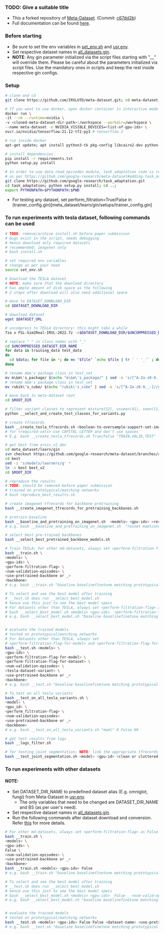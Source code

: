 ### TODO: Give a suitable title
- This a forked repository of [Meta-Dataset](https://github.com/google-research/meta-dataset/). (Commit: [c67dd2b](https://github.com/google-research/meta-dataset/commit/c67dd2bb66fb2a4ce7e4e9906878e13d9b851eb5))
- Full documentation can be found [here](README-original.md).

### Before starting
  - Be sure to set the env variables in [set_env.sh](set_env.sh) and [usr.env](usr.env).
  - Set respective dataset names in [all_datasets.gin](meta_dataset/learn/gin/setups/all_datasets.gin).
  - **NOTE**: Any gin parameter initialized via the script files starting with "__" will override them. Please be careful about the parameters initialized via script files. Use the mandatory ones in scripts and keep the rest inside respective gin configs.

### Setup
```bash
# clone and cd
git clone https://github.com/IRVLUTD/meta-dataset.git; cd meta-dataset;

# If you want to use docker, open docker container in interactive mode
docker run \
-it --rm --runtime=nvidia \
-v <cloned-meta-dataset-dir-path>:/workspace --workdir=/workspace \
--name meta-dataset -e NVIDIA_VISIBLE_DEVICES=<list-of-gpu-ids> \
nvcr.io/nvidia/tensorflow:21.12-tf2-py3 # tensorflow 2

# run inside docker
apt-get update; apt install python3-tk pkg-config libcairo2-dev python-gi python-gi-cairo python3-gi python3-gi-cairo gir1.2-gtk-3.0;

# install dependencies
pip install -r requirements.txt
python setup.py install

# In order to use data.read_episodes module, task_adaptation code is required
# as per https://github.com/google-research/meta-dataset#adding-task_adaptation-code-to-the-path
git clone https://github.com/google-research/task_adaptation.git
cd task_adaptation; python setup.py install; cd ..; 
export PYTHONPATH=$PYTHONPATH:$PWD
```

- For testing any dataset, set perform_filtration=True/False in (trainer_config.gin)[meta_dataset/learn/gin/setups/trainer_config.gin]
### To run experiments with tesla dataset, following commands can be used
```bash
# TODO: remove/archive install.sh before paper submission
# bugs exist in the script, needs debugging
# hence download only required datasets
# recommended: imagenet only
# bash install.sh

# set required env variables
# change as per your need
source set_env.sh

# Download the TESLA dataset
# NOTE: make sure that the download directory
# has ample amount of disk space as the following
# 2 steps after download will also need additional space

# move to DATASET_DOWNLOAD_DIR
cd $DATASET_DOWNLOAD_DIR

# download dataset
wget $DATASET_URL

# uncompress to TESLA directory: this might take a while
7za x FSL-Sim2Real-IRVL-2022.7z -o$DATASET_DOWNLOAD_DIR/$UNCOMPRESSED_DATASET_DIR_NAME

# replace " " in class names with "_"
cd $UNCOMPRESSED_DATASET_DIR_NAME
for data in training_data test_data
do
  cd $data; for file in *; do mv "$file" `echo $file | tr ' ' '_'` ; done; cd ..
done

# rename m&m's package class in test_set
mv m\&m\'s_package/ $(echo "m\&m\'s_package/" | sed -e 's/[^A-Za-z0-9._-]//g')
# rename m&m's package class in test_set
mv rubik\'s_cube/ $(echo "rubik\'s_cube" | sed -e 's/[^A-Za-z0-9._-]//g')

# move back to meta-dataset root
cd $ROOT_DIR

# filter variant classes to represent mixture(52), unseen(41), seen(11)
python __select_and_create_test_classes_for_variants.py

# create tfrecords
bash __create_tesla_tfrecords.sh <boolean-to-oversample-support-set-images> <required-sets>
# for <required-sets> use CAPITAL LETTER and don't use spaces
# E.g. bash __create_tesla_tfrecords.sh True/False "TRAIN,VALID,TEST"

# get best from arxiv_v2_dev
cd meta_dataset/learn/gin
svn checkout https://github.com/google-research/meta-dataset/branches/arxiv_v2_dev/meta_dataset/learn/gin/best
cd best
sed -i 's/models/learners/g' *
ln -s best best_v2
cd $ROOT_DIR

# reproduce the results
# TODO: should be removed before paper submission
# trained on prototypical/matching networks
# bash reproduce_best_results.sh

# create imagenet tfrecords for backbone pretraining
bash __create_imagenet_tfrecords_for_pretraining_backbones.sh

# pretrain-baseline
bash __baseline_and_pretraining_on_imagenet.sh  <models> <gpu-ids> <resnet34-max-stride>
# e.g. bash __baseline_and_pretraining_on_imagenet.sh  "resnet mamlconvnet mamlresnet" "0"  "4/8/16/32/None"

# select best pre-trained backbones
bash __select_best_pretrained_backbone_models.sh

# Train TESLA; For other md-datasets, always set <perform-filtration-flag> as False
bash __train.sh \
<models> \
<gpu-ids> \
<perform-filtration-flag> \
<num-validation-episodes> \
<use-pretrained-backbone or _>
<backbone>
# e.g. bash __train.sh "baseline baselinefinetune matching prototypical maml maml_init_with_proto" "0" "True/False" use_pretrained_backbone resnet34/resnet_ctx/""

# To select and see the best model after training
# __test.sh does run __select_best_model.sh
# hence use this just to see the best model specs
# For datasets other than TESLA, always set <perform-filtration-flag> as False
# bash __select_best_model.sh <models> <gpu-ids>  <perform-filtration-flag-for-model> _ <num-valid-episodes> <use_pretrained_backbone or _> <backbone> #uncomment this
# e.g. bash __select_best_model.sh "baseline baselinefinetune matching prototypical maml maml_init_with_proto" "0" "True/False" _ 60 use_pretrained_backbone resnet34/resnet_ctx/""


# evaluate the trained models
# tested on prototypical/matching networks
# For datasets other than TESLA, always set 
# <perform-filtration-flag-for-model> and <perform-filtration-flag-for-model> as False
bash __test.sh <models> \
<gpu-ids> \
<perform-filtration-flag-for-model> \
<perform-filtration-flag-for-dataset> \
<num-validation-episodes> \
<tesla-dataset-variant> \
<use-pretrained-backbone or _>
<backbone>
# e.g. bash __test.sh "baseline baselinefinetune matching prototypical maml maml_init_with_proto" "0" "True/False" "True/False" 60 "tesla-mixture" use_pretrained_backbone resnet/""

# To test on all tesla variants
bash __test_on_all_tesla_variants.sh \
<model> \
<gpu_id> \
<perform_filtration-flag> \
<num-validation-episodes>
<use-pretrained-backbone or _>
<backbone>
# e.g. bash __test_on_all_tesla_variants.sh "maml" 0 False 60

# get test results from logs
bash __logs_filter.sh

# for testing joint segmentation; NOTE: link the appropriate tfrecords dir to records-non-oversampled before running
bash __test_joint_segmentation.sh <model> <gpu-id> <clean or cluttered-training> <num-valid-episodes> <tesla-variant> <use_pretrained_backbone or _> <backbone> <bestnum>
```

### To run experiments with other datasets
#### NOTE: 
  - Set DATASET_DIR_NAME to predefined dataset alias (E.g. omniglot, fungi) from Meta-Dataset in [usr.env](usr.env).
    - The only variables that need to be changed are DATASET_DIR_NAME and BS (as per user's need).
  - Set respective dataset names in [all_datasets.gin](meta_dataset/learn/gin/setups/all_datasets.gin). 
  - Run the following commands after dataset download and conversion. Refer [this](doc/dataset_conversion.md) for more details.
```bash
# For other md-datasets, always set <perform-filtration-flag> as False
bash __train.sh \
<models> \
<gpu-ids> \
False \
<num-validation-episodes> \
<use-pretrained-backbone or _>
<backbone>
bash __train.sh <models> <gpu-ids> False
# e.g. bash __train.sh "baseline baselinefinetune matching prototypical maml maml_init_with_proto" "0" False 60 use_pretrained_backbone resnet/""

# To select and see the best model after training
# __test.sh does run __select_best_model.sh
# hence use this just to see the best model specs
# bash __select_best_model.sh <models> <gpu-ids>  False _ <num-valid-episodes> <use-pretrained-backbone or _> <backbone> #uncomment this
# e.g. bash __select_best_model.sh "baseline baselinefinetune matching prototypical maml maml_init_with_proto" "0" False _ 60 use_pretrained_backbone resnet/""


# evaluate the trained models
# tested on prototypical/matching networks
bash __test.sh <models> <gpu-ids> False False <dataset-name> <use-pretrained-backbone or _> <backbone>
# e.g. bash __test.sh "baseline baselinefinetune matching prototypical maml maml_init_with_proto" "0" False False imagenet use_pretrained_backbone resnet/""
```
